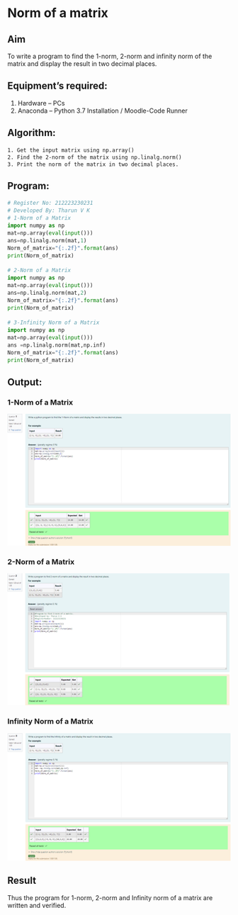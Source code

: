 # Norm of a matrix
## Aim
To write a program to find the 1-norm, 2-norm and infinity norm of the matrix and display the result in two decimal places.
## Equipment’s required:
1.	Hardware – PCs
2.	Anaconda – Python 3.7 Installation / Moodle-Code Runner
## Algorithm:
	1. Get the input matrix using np.array()   
    2. Find the 2-norm of the matrix using np.linalg.norm()
	3. Print the norm of the matrix in two decimal places.
## Program:
```Python
# Register No: 212223230231
# Developed By: Tharun V K
# 1-Norm of a Matrix
import numpy as np
mat=np.array(eval(input()))
ans=np.linalg.norm(mat,1)
Norm_of_matrix="{:.2f}".format(ans)
print(Norm_of_matrix)

# 2-Norm of a Matrix
import numpy as np
mat=np.array(eval(input()))
ans=np.linalg.norm(mat,2)
Norm_of_matrix="{:.2f}".format(ans)
print(Norm_of_matrix)

# 3-Infinity Norm of a Matrix
import numpy as np
mat=np.array(eval(input()))
ans =np.linalg.norm(mat,np.inf)
Norm_of_matrix="{:.2f}".format(ans)
print(Norm_of_matrix)

```
## Output:
### 1-Norm of a Matrix
![alt text](<Screenshot 2024-04-29 114601.png>)

### 2-Norm of a Matrix
![alt text](<Screenshot 2024-04-29 114624.png>)

### Infinity Norm of a Matrix
![alt text](<Screenshot 2024-04-29 114644.png>)

## Result
Thus the program for 1-norm, 2-norm and Infinity norm of a matrix are written and verified.
